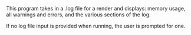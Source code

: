 This program takes in a .log file for a render and displays: memory usage, all warnings and errors, and the various sections of the log.


If no log file input is provided when running, the user is prompted for one.
